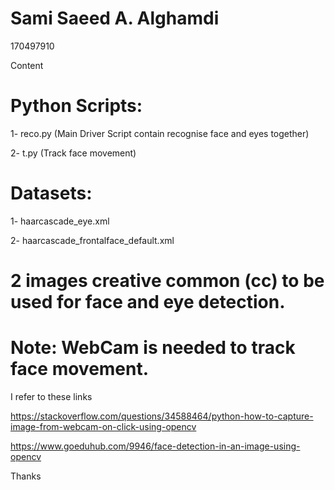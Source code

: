 
# Sami Saeed A. Alghamdi 
170497910

Content 

# Python Scripts:
1- reco.py (Main Driver Script contain recognise face and eyes together)

2- t.py 	(Track face movement)

# Datasets:
1- haarcascade_eye.xml

2- haarcascade_frontalface_default.xml

# 2 images creative common (cc) to be used for face and eye detection. 

# Note: WebCam is needed to track face movement. 


I refer to these links

https://stackoverflow.com/questions/34588464/python-how-to-capture-image-from-webcam-on-click-using-opencv

https://www.goeduhub.com/9946/face-detection-in-an-image-using-opencv



Thanks
